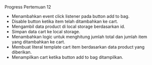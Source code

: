 Progress Pertemuan 12

- Menambahkan event click listener pada button add to bag.
- Disable button ketika item telah ditambahkan ke cart.
- Mengambil data product di local storage berdasarkan id.
- Simpan data cart ke local storage.
- Menambahkan logic untuk menghitung jumlah total dan jumlah item yang ditambahkan ke cart.
- Membuat literal template cart item berdasarkan data product yang diberikan.
- Menampilkan cart ketika button add to bag ditampilkan.
